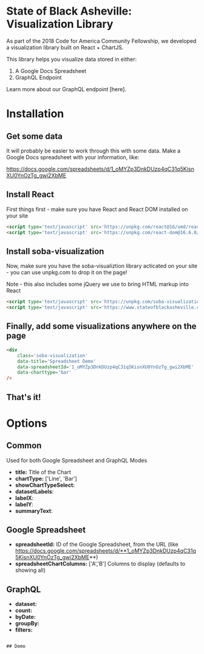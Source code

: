 # State of Black Asheville: Visualization Library

As part of the 2018 Code for America Community Fellowship, we developed a visualization library built on React + ChartJS.

This library helps you visualize data stored in either:
1. A Google Docs Spreadsheet
2. GraphQL Endpoint

Learn more about our GraphQL endpoint [here]. 

# Installation

## Get some data
It will probably be easier to work through this with some data. Make a Google Docs spreadsheet with your information, like:

https://docs.google.com/spreadsheets/d/1_oMYZp3DnkDUzp4qC31q5KisnXU0YnOzTg_gwi2XbME

## Install React
First things first - make sure you have React and React DOM installed on your site

```html
<script type='text/javascript' src='https://unpkg.com/react@16/umd/react.production.min.js?v=1.1.2'></script>
<script type='text/javascript' src='https://unpkg.com/react-dom@16.6.0/umd/react-dom.production.min.js'></script>
```

## Install soba-visualization
Now, make sure you have the soba-visualiztion library acticated on your site - you can use unpkg.com to drop it on the page! 

Note - this also includes some jQuery we use to bring HTML markup into React

```html
<script type='text/javascript' src='https://unpkg.com/soba-visualization@latest/umd/soba-visualization.min.js?v=1.1.2'></script>
<script type='text/javascript' src='https://www.stateofblackasheville.com/wp-content/themes/sage-8.5.4/dist/scripts/visualization.js?v=1.1.2'></script>
```

## Finally, add some visualizations anywhere on the page

```html
<div 
	class='soba-visualization' 
	data-title='Spreadsheet Demo'
	data-spreadsheetId='1_oMYZp3DnkDUzp4qC31q5KisnXU0YnOzTg_gwi2XbME'
	data-charttype='bar'  
/>
```

## That's it! 

# Options

## Common
Used for both Google Spreadsheet and GraphQL Modes

- **title:** Title of the Chart
- **chartType:** ['Line', 'Bar']
- **showChartTypeSelect:** 
- **datasetLabels**: 
- **labelX**: 
- **labelY**: 
- **summaryText**: 

## Google Spreadsheet
- **spreadsheetId:**  ID of the Google Spreadsheet, from the URL (like https://docs.google.com/spreadsheets/d/**1_oMYZp3DnkDUzp4qC31q5KisnXU0YnOzTg_gwi2XbME**)
- **spreadsheetChartColumns:** ['A','B'] Columns to display (defaults to showing all) 

## GraphQL
- **dataset:** 
- **count:**
- **byDate:**
- **groupBy:**
- **filters:**
```

## Demo